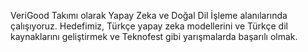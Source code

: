VeriGood Takımı olarak Yapay Zeka ve Doğal Dil İşleme alanılarında çalışıyoruz. Hedefimiz, Türkçe yapay zeka modellerini ve Türkçe dil kaynaklarını geliştirmek ve Teknofest gibi yarışmalarda başarılı olmak.
